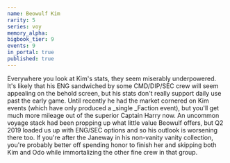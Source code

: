 ```yaml
---
name: Beowulf Kim
rarity: 5
series: voy
memory_alpha:
bigbook_tier: 9
events: 9
in_portal: true
published: true
---
```


Everywhere you look at Kim's stats, they seem miserably underpowered. It's likely that his ENG sandwiched by some CMD/DIP/SEC crew will seem appealing on the behold screen, but his stats don't really support daily use past the early game. Until recently he had the market cornered on Kim events (which have only produced a _single _Faction event), but you'll get much more mileage out of the superior Captain Harry now. An uncommon voyage stack had been propping up what little value Beowulf offers, but Q2 2019 loaded us up with ENG/SEC options and so his outlook is worsening there too. If you're after the Janeway in his non-vanity vanity collection, you're probably better off spending honor to finish her and skipping both Kim and Odo while immortalizing the other fine crew in that group.
